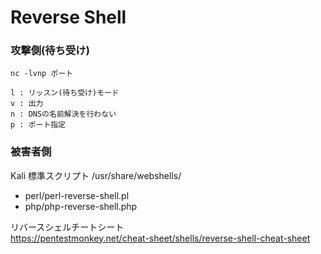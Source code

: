 # Reverse Shell

### 攻撃側(待ち受け)
```
nc -lvnp ポート

l : リッスン(待ち受け)モード  
v : 出力  
n : DNSの名前解決を行わない  
p : ポート指定  
```

### 被害者側
Kali 標準スクリプト
/usr/share/webshells/
  - perl/perl-reverse-shell.pl
  - php/php-reverse-shell.php

リバースシェルチートシート  
https://pentestmonkey.net/cheat-sheet/shells/reverse-shell-cheat-sheet

